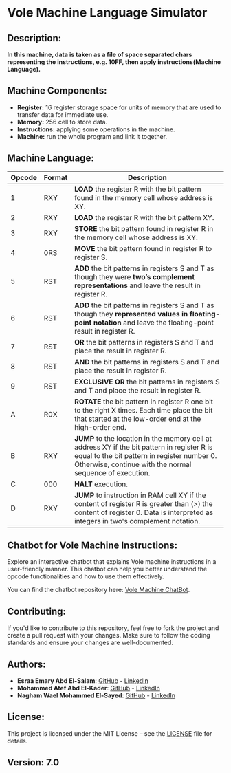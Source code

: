 # Vole Machine Language Simulator

## Description:
**In this machine, data is taken as a file of space separated chars representing the instructions, e.g. 10FF, then apply instructions(Machine Language).**

## Machine Components:
- **Register:** 16 register storage space for units of memory that are used to transfer data for immediate use.
- **Memory:** 256 cell to store data.
- **Instructions:** applying some operations in the machine.
- **Machine:** run the whole program and link it together.

## Machine Language:
| **Opcode** | **Format** | **Description** |
|--------|--------|-------------|
| 1      | RXY    | **LOAD** the register R with the bit pattern found in the memory cell whose address is XY. |
| 2      | RXY    | **LOAD** the register R with the bit pattern XY. |
| 3      | RXY    | **STORE** the bit pattern found in register R in the memory cell whose address is XY. |
| 4      | 0RS    | **MOVE** the bit pattern found in register R to register S. |
| 5      | RST    | **ADD** the bit patterns in registers S and T as though they were **two’s complement representations** and leave the result in register R. |
| 6      | RST    | **ADD** the bit patterns in registers S and T as though they **represented values in floating-point notation** and leave the floating-point result in register R. |
| 7      | RST    | **OR** the bit patterns in registers S and T and place the result in register R. |
| 8      | RST    | **AND** the bit patterns in registers S and T and place the result in register R. |
| 9      | RST    | **EXCLUSIVE OR** the bit patterns in registers S and T and place the result in register R. |
| A      | R0X    | **ROTATE** the bit pattern in register R one bit to the right X times. Each time place the bit that started at the low-order end at the high-order end. |
| B      | RXY    | **JUMP** to the location in the memory cell at address XY if the bit pattern in register R is equal to the bit pattern in register number 0. Otherwise, continue with the normal sequence of execution. |
| C      | 000    | **HALT** execution. |
| D      | RXY    | **JUMP** to instruction in RAM cell XY if the content of register R is greater than (>) the content of register 0. Data is interpreted as integers in two's complement notation. |

## Chatbot for Vole Machine Instructions:
Explore an interactive chatbot that explains Vole machine instructions in a user-friendly manner. This chatbot can help you better understand the opcode functionalities and how to use them effectively.

You can find the chatbot repository here: [Vole Machine ChatBot](https://github.com/NaghamProgrammer/Vole-Machine-ChatBot).

## Contributing:
If you'd like to contribute to this repository, feel free to fork the project and create a pull request with your changes. Make sure to follow the coding standards and ensure your changes are well-documented.


## Authors:
- **Esraa Emary Abd El-Salam**: [GitHub](https://github.com/esraa-emary) - [LinkedIn](https://www.linkedin.com/in/esraa-emary-b372b8303/)
- **Mohammed Atef Abd El-Kader**: [GitHub](https://github.com/Mohammed-3tef) - [LinkedIn](https://www.linkedin.com/in/mohammed-atef-b0a408299/)
- **Nagham Wael Mohammed El-Sayed**: [GitHub](https://github.com/NaghamProgrammer) - [LinkedIn](https://www.linkedin.com/in/nagham-wael-5aa70a318/)

## License:
This project is licensed under the MIT License – see the [LICENSE](https://github.com/esraa-emary/Vole-Machine-Language-Simulator/blob/main/LICENSE) file for details.

## Version: 7.0
